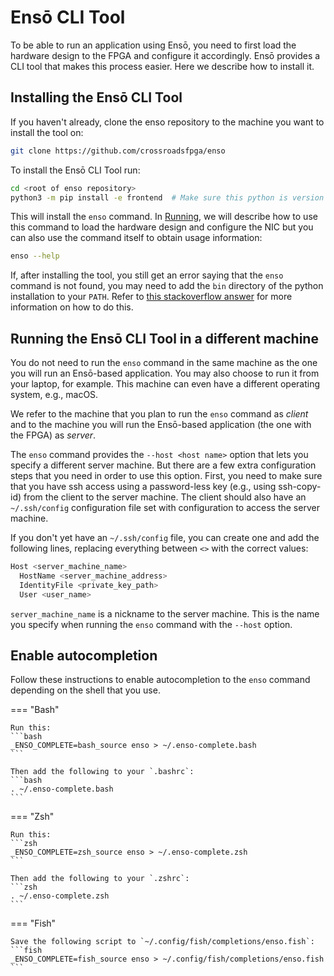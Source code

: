 # Ensō CLI Tool

To be able to run an application using Ensō, you need to first load the hardware design to the FPGA and configure it accordingly. Ensō provides a CLI tool that makes this process easier. Here we describe how to install it.

## Installing the Ensō CLI Tool

If you haven't already, clone the enso repository to the machine you want to install the tool on:
```bash
git clone https://github.com/crossroadsfpga/enso
```

To install the Ensō CLI Tool run:
```bash
cd <root of enso repository>
python3 -m pip install -e frontend  # Make sure this python is version >=3.9.
```

This will install the `enso` command. In [Running](running.md), we will describe how to use this command to load the hardware design and configure the NIC but you can also use the command itself to obtain usage information:
```bash
enso --help
```

If, after installing the tool, you still get an error saying that the `enso` command is not found, you may need to add the `bin` directory of the python installation to your `PATH`. Refer to [this stackoverflow answer](https://stackoverflow.com/a/62151306/2027390) for more information on how to do this.


## Running the Ensō CLI Tool in a different machine

You do not need to run the `enso` command in the same machine as the one you will run an Ensō-based application. You may also choose to run it from your laptop, for example. This machine can even have a different operating system, e.g., macOS.

We refer to the machine that you plan to run the `enso` command as *client* and to the machine you will run the Ensō-based application (the one with the FPGA) as *server*.

The `enso` command provides the `--host <host name>` option that lets you specify a different server machine. But there are a few extra configuration steps that you need in order to use this option. First, you need to make sure that you have ssh access using a password-less key (e.g., using ssh-copy-id) from the client to the server machine. The client should also have an `~/.ssh/config` configuration file set with configuration to access the server machine.

If you don't yet have an `~/.ssh/config` file, you can create one and add the following lines, replacing everything between `<>` with the correct values:
```bash
Host <server_machine_name>
  HostName <server_machine_address>
  IdentityFile <private_key_path>
  User <user_name>
```

`server_machine_name` is a nickname to the server machine. This is the name you specify when running the `enso` command with the `--host` option.


## Enable autocompletion

Follow these instructions to enable autocompletion to the `enso` command depending on the shell that you use.

=== "Bash"

    Run this:
    ```bash
    _ENSO_COMPLETE=bash_source enso > ~/.enso-complete.bash
    ```

    Then add the following to your `.bashrc`:
    ```bash
    . ~/.enso-complete.bash
    ```

=== "Zsh"

    Run this:
    ```zsh
    _ENSO_COMPLETE=zsh_source enso > ~/.enso-complete.zsh
    ```

    Then add the following to your `.zshrc`:
    ```zsh
    . ~/.enso-complete.zsh
    ```

=== "Fish"

    Save the following script to `~/.config/fish/completions/enso.fish`:
    ```fish
    _ENSO_COMPLETE=fish_source enso > ~/.config/fish/completions/enso.fish
    ```
